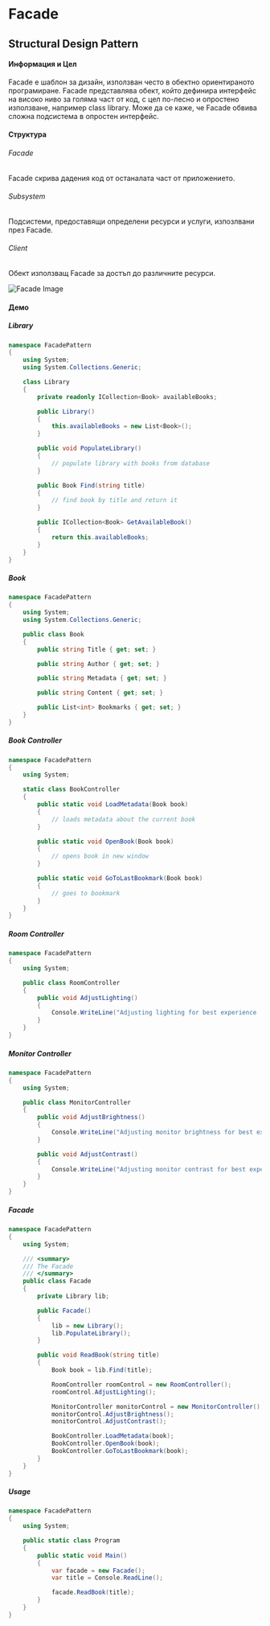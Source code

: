 ﻿# Facade
## Structural Design Pattern

#### Информация и Цел
Facade е шаблон за дизайн, използван често в обектно ориентираното програмиране. Facade представлява обект, който дефинира интерфейс на високо ниво за голяма част от код, с цел по-лесно и опростено използване, например class library. Може да се каже, че Facade обвива сложна подсистема в опростен интерфейс.

#### Структура
###### Facade
Facade скрива дадения код от останалата част от приложението.

###### Subsystem
Подсистеми, предоставящи определени ресурси и услуги, изпозлвани през Facade.

###### Client
Обект използващ Facade за достъп до различните ресурси.

![Facade Image][Facade-Image-Link]

#### Демо

##### Library
~~~c#
namespace FacadePattern
{
    using System;
    using System.Collections.Generic;

    class Library
    { 
        private readonly ICollection<Book> availableBooks;

        public Library()
        {
            this.availableBooks = new List<Book>();
        }

        public void PopulateLibrary()
        {
            // populate library with books from database
        }

        public Book Find(string title)
        {
            // find book by title and return it
        }

        public ICollection<Book> GetAvailableBook()
        {
            return this.availableBooks;
        }
    }
}
~~~

##### Book
~~~c#
namespace FacadePattern
{
    using System;
    using System.Collections.Generic;

    public class Book
    {
        public string Title { get; set; }

        public string Author { get; set; }

        public string Metadata { get; set; }

        public string Content { get; set; }

        public List<int> Bookmarks { get; set; }
    }
}
~~~

##### Book Controller
~~~c#
namespace FacadePattern
{
    using System;

    static class BookController
    {
        public static void LoadMetadata(Book book)
        {
            // loads metadata about the current book
        }

        public static void OpenBook(Book book)
        {
            // opens book in new window
        }

        public static void GoToLastBookmark(Book book)
        {
            // goes to bookmark
        }
    }
}
~~~

##### Room Controller
~~~c#
namespace FacadePattern
{
    using System;

    public class RoomController
    {
        public void AdjustLighting()
        {
            Console.WriteLine("Adjusting lighting for best experience ...");
        }
    }
}
~~~

##### Monitor Controller
~~~c#
namespace FacadePattern
{
    using System;

    public class MonitorController
    {
        public void AdjustBrightness()
        {
            Console.WriteLine("Adjusting monitor brightness for best experience ...");
        }

        public void AdjustContrast()
        {
            Console.WriteLine("Adjusting monitor contrast for best experience ...");
        }
    }
}
~~~

##### Facade
~~~c#
namespace FacadePattern
{
    using System;

    /// <summary>
    /// The Facade
    /// </summary>
    public class Facade
    {
        private Library lib;

        public Facade()
        {
            lib = new Library();
            lib.PopulateLibrary();
        }

        public void ReadBook(string title)
        {
            Book book = lib.Find(title);

            RoomController roomControl = new RoomController();
            roomControl.AdjustLighting();

            MonitorController monitorControl = new MonitorController();
            monitorControl.AdjustBrightness();
            monitorControl.AdjustContrast();

            BookController.LoadMetadata(book);
            BookController.OpenBook(book);
            BookController.GoToLastBookmark(book);
        }
    }
}
~~~

##### Usage
~~~c#
namespace FacadePattern
{
    using System;

    public static class Program
    {
        public static void Main()
        {
            var facade = new Facade();
            var title = Console.ReadLine();

            facade.ReadBook(title);
        }
    }
}
~~~

[Facade-Image-Link]: images/facade.png